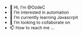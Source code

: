 - 👋 Hi, I’m @OzdeC
- 👀 I’m interested in automation
- 🌱 I’m currently learning Javascrpit
- 💞️ I’m looking to collaborate on 
- 📫 How to reach me ...

<!---
OzdeC/OzdeC is a ✨ special ✨ repository because its `README.md` (this file) appears on your GitHub profile.
You can click the Preview link to take a look at your changes.
--->
